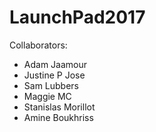 # LaunchPad2017

Collaborators:
* Adam Jaamour
* Justine P Jose
* Sam Lubbers
* Maggie MC
* Stanislas Morillot
* Amine Boukhriss
